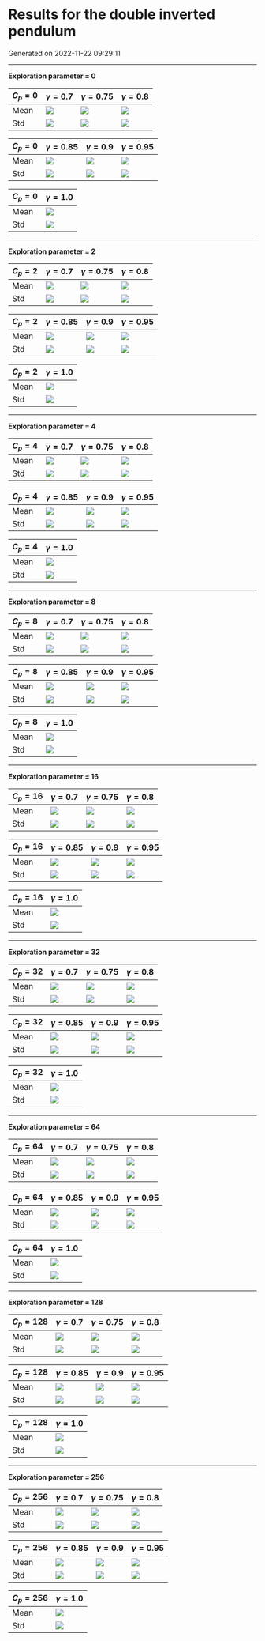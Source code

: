 # Results for the double inverted pendulum

Generated on 2022-11-22 09:29:11

---

**Exploration parameter = 0**

| $C_p=0$| $\gamma = 0.7$| $\gamma = 0.75$| $\gamma = 0.8$| 
| --- | --- | --- | --- | 
| Mean | ![](Fig/dpC/mean_g_0.7_cp_0.png) | ![](Fig/dpC/mean_g_0.75_cp_0.png) | ![](Fig/dpC/mean_g_0.8_cp_0.png) | 
| Std | ![](Fig/dpC/std_g_0.7_cp_0.png) | ![](Fig/dpC/std_g_0.75_cp_0.png) | ![](Fig/dpC/std_g_0.8_cp_0.png) | 

| $C_p=0$| $\gamma = 0.85$| $\gamma = 0.9$| $\gamma = 0.95$| 
| --- | --- | --- | --- | 
| Mean | ![](Fig/dpC/mean_g_0.85_cp_0.png) | ![](Fig/dpC/mean_g_0.9_cp_0.png) | ![](Fig/dpC/mean_g_0.95_cp_0.png) | 
| Std | ![](Fig/dpC/std_g_0.85_cp_0.png) | ![](Fig/dpC/std_g_0.9_cp_0.png) | ![](Fig/dpC/std_g_0.95_cp_0.png) | 

| $C_p=0$| $\gamma = 1.0$| 
| --- | --- | 
| Mean | ![](Fig/dpC/mean_g_1.0_cp_0.png) | 
| Std | ![](Fig/dpC/std_g_1.0_cp_0.png) | 

---

**Exploration parameter = 2**

| $C_p=2$| $\gamma = 0.7$| $\gamma = 0.75$| $\gamma = 0.8$| 
| --- | --- | --- | --- | 
| Mean | ![](Fig/dpC/mean_g_0.7_cp_2.png) | ![](Fig/dpC/mean_g_0.75_cp_2.png) | ![](Fig/dpC/mean_g_0.8_cp_2.png) | 
| Std | ![](Fig/dpC/std_g_0.7_cp_2.png) | ![](Fig/dpC/std_g_0.75_cp_2.png) | ![](Fig/dpC/std_g_0.8_cp_2.png) | 

| $C_p=2$| $\gamma = 0.85$| $\gamma = 0.9$| $\gamma = 0.95$| 
| --- | --- | --- | --- | 
| Mean | ![](Fig/dpC/mean_g_0.85_cp_2.png) | ![](Fig/dpC/mean_g_0.9_cp_2.png) | ![](Fig/dpC/mean_g_0.95_cp_2.png) | 
| Std | ![](Fig/dpC/std_g_0.85_cp_2.png) | ![](Fig/dpC/std_g_0.9_cp_2.png) | ![](Fig/dpC/std_g_0.95_cp_2.png) | 

| $C_p=2$| $\gamma = 1.0$| 
| --- | --- | 
| Mean | ![](Fig/dpC/mean_g_1.0_cp_2.png) | 
| Std | ![](Fig/dpC/std_g_1.0_cp_2.png) | 

---

**Exploration parameter = 4**

| $C_p=4$| $\gamma = 0.7$| $\gamma = 0.75$| $\gamma = 0.8$| 
| --- | --- | --- | --- | 
| Mean | ![](Fig/dpC/mean_g_0.7_cp_4.png) | ![](Fig/dpC/mean_g_0.75_cp_4.png) | ![](Fig/dpC/mean_g_0.8_cp_4.png) | 
| Std | ![](Fig/dpC/std_g_0.7_cp_4.png) | ![](Fig/dpC/std_g_0.75_cp_4.png) | ![](Fig/dpC/std_g_0.8_cp_4.png) | 

| $C_p=4$| $\gamma = 0.85$| $\gamma = 0.9$| $\gamma = 0.95$| 
| --- | --- | --- | --- | 
| Mean | ![](Fig/dpC/mean_g_0.85_cp_4.png) | ![](Fig/dpC/mean_g_0.9_cp_4.png) | ![](Fig/dpC/mean_g_0.95_cp_4.png) | 
| Std | ![](Fig/dpC/std_g_0.85_cp_4.png) | ![](Fig/dpC/std_g_0.9_cp_4.png) | ![](Fig/dpC/std_g_0.95_cp_4.png) | 

| $C_p=4$| $\gamma = 1.0$| 
| --- | --- | 
| Mean | ![](Fig/dpC/mean_g_1.0_cp_4.png) | 
| Std | ![](Fig/dpC/std_g_1.0_cp_4.png) | 

---

**Exploration parameter = 8**

| $C_p=8$| $\gamma = 0.7$| $\gamma = 0.75$| $\gamma = 0.8$| 
| --- | --- | --- | --- | 
| Mean | ![](Fig/dpC/mean_g_0.7_cp_8.png) | ![](Fig/dpC/mean_g_0.75_cp_8.png) | ![](Fig/dpC/mean_g_0.8_cp_8.png) | 
| Std | ![](Fig/dpC/std_g_0.7_cp_8.png) | ![](Fig/dpC/std_g_0.75_cp_8.png) | ![](Fig/dpC/std_g_0.8_cp_8.png) | 

| $C_p=8$| $\gamma = 0.85$| $\gamma = 0.9$| $\gamma = 0.95$| 
| --- | --- | --- | --- | 
| Mean | ![](Fig/dpC/mean_g_0.85_cp_8.png) | ![](Fig/dpC/mean_g_0.9_cp_8.png) | ![](Fig/dpC/mean_g_0.95_cp_8.png) | 
| Std | ![](Fig/dpC/std_g_0.85_cp_8.png) | ![](Fig/dpC/std_g_0.9_cp_8.png) | ![](Fig/dpC/std_g_0.95_cp_8.png) | 

| $C_p=8$| $\gamma = 1.0$| 
| --- | --- | 
| Mean | ![](Fig/dpC/mean_g_1.0_cp_8.png) | 
| Std | ![](Fig/dpC/std_g_1.0_cp_8.png) | 

---

**Exploration parameter = 16**

| $C_p=16$| $\gamma = 0.7$| $\gamma = 0.75$| $\gamma = 0.8$| 
| --- | --- | --- | --- | 
| Mean | ![](Fig/dpC/mean_g_0.7_cp_16.png) | ![](Fig/dpC/mean_g_0.75_cp_16.png) | ![](Fig/dpC/mean_g_0.8_cp_16.png) | 
| Std | ![](Fig/dpC/std_g_0.7_cp_16.png) | ![](Fig/dpC/std_g_0.75_cp_16.png) | ![](Fig/dpC/std_g_0.8_cp_16.png) | 

| $C_p=16$| $\gamma = 0.85$| $\gamma = 0.9$| $\gamma = 0.95$| 
| --- | --- | --- | --- | 
| Mean | ![](Fig/dpC/mean_g_0.85_cp_16.png) | ![](Fig/dpC/mean_g_0.9_cp_16.png) | ![](Fig/dpC/mean_g_0.95_cp_16.png) | 
| Std | ![](Fig/dpC/std_g_0.85_cp_16.png) | ![](Fig/dpC/std_g_0.9_cp_16.png) | ![](Fig/dpC/std_g_0.95_cp_16.png) | 

| $C_p=16$| $\gamma = 1.0$| 
| --- | --- | 
| Mean | ![](Fig/dpC/mean_g_1.0_cp_16.png) | 
| Std | ![](Fig/dpC/std_g_1.0_cp_16.png) | 

---

**Exploration parameter = 32**

| $C_p=32$| $\gamma = 0.7$| $\gamma = 0.75$| $\gamma = 0.8$| 
| --- | --- | --- | --- | 
| Mean | ![](Fig/dpC/mean_g_0.7_cp_32.png) | ![](Fig/dpC/mean_g_0.75_cp_32.png) | ![](Fig/dpC/mean_g_0.8_cp_32.png) | 
| Std | ![](Fig/dpC/std_g_0.7_cp_32.png) | ![](Fig/dpC/std_g_0.75_cp_32.png) | ![](Fig/dpC/std_g_0.8_cp_32.png) | 

| $C_p=32$| $\gamma = 0.85$| $\gamma = 0.9$| $\gamma = 0.95$| 
| --- | --- | --- | --- | 
| Mean | ![](Fig/dpC/mean_g_0.85_cp_32.png) | ![](Fig/dpC/mean_g_0.9_cp_32.png) | ![](Fig/dpC/mean_g_0.95_cp_32.png) | 
| Std | ![](Fig/dpC/std_g_0.85_cp_32.png) | ![](Fig/dpC/std_g_0.9_cp_32.png) | ![](Fig/dpC/std_g_0.95_cp_32.png) | 

| $C_p=32$| $\gamma = 1.0$| 
| --- | --- | 
| Mean | ![](Fig/dpC/mean_g_1.0_cp_32.png) | 
| Std | ![](Fig/dpC/std_g_1.0_cp_32.png) | 

---

**Exploration parameter = 64**

| $C_p=64$| $\gamma = 0.7$| $\gamma = 0.75$| $\gamma = 0.8$| 
| --- | --- | --- | --- | 
| Mean | ![](Fig/dpC/mean_g_0.7_cp_64.png) | ![](Fig/dpC/mean_g_0.75_cp_64.png) | ![](Fig/dpC/mean_g_0.8_cp_64.png) | 
| Std | ![](Fig/dpC/std_g_0.7_cp_64.png) | ![](Fig/dpC/std_g_0.75_cp_64.png) | ![](Fig/dpC/std_g_0.8_cp_64.png) | 

| $C_p=64$| $\gamma = 0.85$| $\gamma = 0.9$| $\gamma = 0.95$| 
| --- | --- | --- | --- | 
| Mean | ![](Fig/dpC/mean_g_0.85_cp_64.png) | ![](Fig/dpC/mean_g_0.9_cp_64.png) | ![](Fig/dpC/mean_g_0.95_cp_64.png) | 
| Std | ![](Fig/dpC/std_g_0.85_cp_64.png) | ![](Fig/dpC/std_g_0.9_cp_64.png) | ![](Fig/dpC/std_g_0.95_cp_64.png) | 

| $C_p=64$| $\gamma = 1.0$| 
| --- | --- | 
| Mean | ![](Fig/dpC/mean_g_1.0_cp_64.png) | 
| Std | ![](Fig/dpC/std_g_1.0_cp_64.png) | 

---

**Exploration parameter = 128**

| $C_p=128$| $\gamma = 0.7$| $\gamma = 0.75$| $\gamma = 0.8$| 
| --- | --- | --- | --- | 
| Mean | ![](Fig/dpC/mean_g_0.7_cp_128.png) | ![](Fig/dpC/mean_g_0.75_cp_128.png) | ![](Fig/dpC/mean_g_0.8_cp_128.png) | 
| Std | ![](Fig/dpC/std_g_0.7_cp_128.png) | ![](Fig/dpC/std_g_0.75_cp_128.png) | ![](Fig/dpC/std_g_0.8_cp_128.png) | 

| $C_p=128$| $\gamma = 0.85$| $\gamma = 0.9$| $\gamma = 0.95$| 
| --- | --- | --- | --- | 
| Mean | ![](Fig/dpC/mean_g_0.85_cp_128.png) | ![](Fig/dpC/mean_g_0.9_cp_128.png) | ![](Fig/dpC/mean_g_0.95_cp_128.png) | 
| Std | ![](Fig/dpC/std_g_0.85_cp_128.png) | ![](Fig/dpC/std_g_0.9_cp_128.png) | ![](Fig/dpC/std_g_0.95_cp_128.png) | 

| $C_p=128$| $\gamma = 1.0$| 
| --- | --- | 
| Mean | ![](Fig/dpC/mean_g_1.0_cp_128.png) | 
| Std | ![](Fig/dpC/std_g_1.0_cp_128.png) | 

---

**Exploration parameter = 256**

| $C_p=256$| $\gamma = 0.7$| $\gamma = 0.75$| $\gamma = 0.8$| 
| --- | --- | --- | --- | 
| Mean | ![](Fig/dpC/mean_g_0.7_cp_256.png) | ![](Fig/dpC/mean_g_0.75_cp_256.png) | ![](Fig/dpC/mean_g_0.8_cp_256.png) | 
| Std | ![](Fig/dpC/std_g_0.7_cp_256.png) | ![](Fig/dpC/std_g_0.75_cp_256.png) | ![](Fig/dpC/std_g_0.8_cp_256.png) | 

| $C_p=256$| $\gamma = 0.85$| $\gamma = 0.9$| $\gamma = 0.95$| 
| --- | --- | --- | --- | 
| Mean | ![](Fig/dpC/mean_g_0.85_cp_256.png) | ![](Fig/dpC/mean_g_0.9_cp_256.png) | ![](Fig/dpC/mean_g_0.95_cp_256.png) | 
| Std | ![](Fig/dpC/std_g_0.85_cp_256.png) | ![](Fig/dpC/std_g_0.9_cp_256.png) | ![](Fig/dpC/std_g_0.95_cp_256.png) | 

| $C_p=256$| $\gamma = 1.0$| 
| --- | --- | 
| Mean | ![](Fig/dpC/mean_g_1.0_cp_256.png) | 
| Std | ![](Fig/dpC/std_g_1.0_cp_256.png) | 
